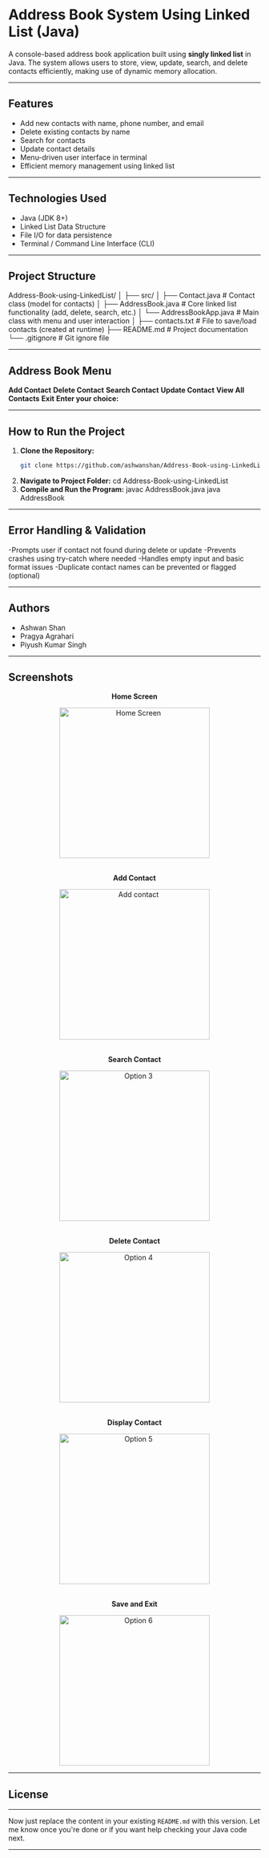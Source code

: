 # Address Book System Using Linked List (Java)

A console-based address book application built using **singly linked list** in Java. The system allows users to store, view, update, search, and delete contacts efficiently, making use of dynamic memory allocation.

---

## Features

- Add new contacts with name, phone number, and email
- Delete existing contacts by name
- Search for contacts
- Update contact details
- Menu-driven user interface in terminal
- Efficient memory management using linked list

---

## Technologies Used

- Java (JDK 8+)
- Linked List Data Structure
- File I/O for data persistence
- Terminal / Command Line Interface (CLI)

---

##  Project Structure
Address-Book-using-LinkedList/
│
├── src/
│   ├── Contact.java           # Contact class (model for contacts)
│   ├── AddressBook.java       # Core linked list functionality (add, delete, search, etc.)
│   └── AddressBookApp.java    # Main class with menu and user interaction
│
├── contacts.txt               # File to save/load contacts (created at runtime)
├── README.md                  # Project documentation
└── .gitignore                 # Git ignore file

---

## Address Book Menu 

**Add Contact**
**Delete Contact**
**Search Contact**
**Update Contact**
**View All Contacts**
**Exit**
     **Enter your choice:**

---

##  How to Run the Project
1. **Clone the Repository:**
   ```bash
   git clone https://github.com/ashwanshan/Address-Book-using-LinkedList.git
2. **Navigate to Project Folder:**
    cd Address-Book-using-LinkedList
3. **Compile and Run the Program:**
    javac AddressBook.java
    java AddressBook

 ---

 ## Error Handling & Validation
-Prompts user if contact not found during delete or update
-Prevents crashes using try-catch where needed
-Handles empty input and basic format issues
-Duplicate contact names can be prevented or flagged (optional)

---

## Authors
- Ashwan Shan
- Pragya Agrahari
- Piyush Kumar Singh

---

## Screenshots 

<div style="text-align: center;">
  <div>
    <p><strong>Home Screen</strong></p>
    <img src="https://github.com/user-attachments/assets/ae9b8e4b-9b21-40c4-9e41-e56fea743074" alt="Home Screen" style="width: 300px; display: block; margin: 0 auto;">
  </div>
  <br>
  <div>
    <p><strong>Add Contact</strong></p>
    <img src="https://github.com/user-attachments/assets/28eef6b7-cb24-4325-b75e-a6735a6355d9" alt="Add contact" style="width: 300px; display: block; margin: 0 auto;">
  </div>
  <br>
  <div>
    <p><strong>Search Contact</strong></p>
    <img src="https://github.com/user-attachments/assets/882aad75-a544-436a-99d7-755f36af9dd4" alt="Option 3" style="width: 300px; display: block; margin: 0 auto;">
  </div>
  <br>
  <div>
    <p><strong>Delete Contact</strong></p>
    <img src="https://github.com/user-attachments/assets/14f679ae-fb57-4363-84be-3a4776b3903a" alt="Option 4" style="width: 300px; display: block; margin: 0 auto;">
  </div>
  <br>
  <div>
    <p><strong>Display Contact</strong></p>
    <img src="https://github.com/user-attachments/assets/a8bde964-3bb3-4fed-9b86-4ce503cf5776" alt="Option 5" style="width: 300px; display: block; margin: 0 auto;">
  </div>
  <br>
  <div>
    <p><strong>Save and Exit</strong></p>
    <img src="https://github.com/user-attachments/assets/daab9459-60ec-4888-b515-aa5b4280f633" alt="Option 6" style="width: 300px; display: block; margin: 0 auto;">
  </div>
</div>

---

##  License

---

 Now just replace the content in your existing `README.md` with this version. Let me know once you're done or if you want help checking your Java code next.

---





